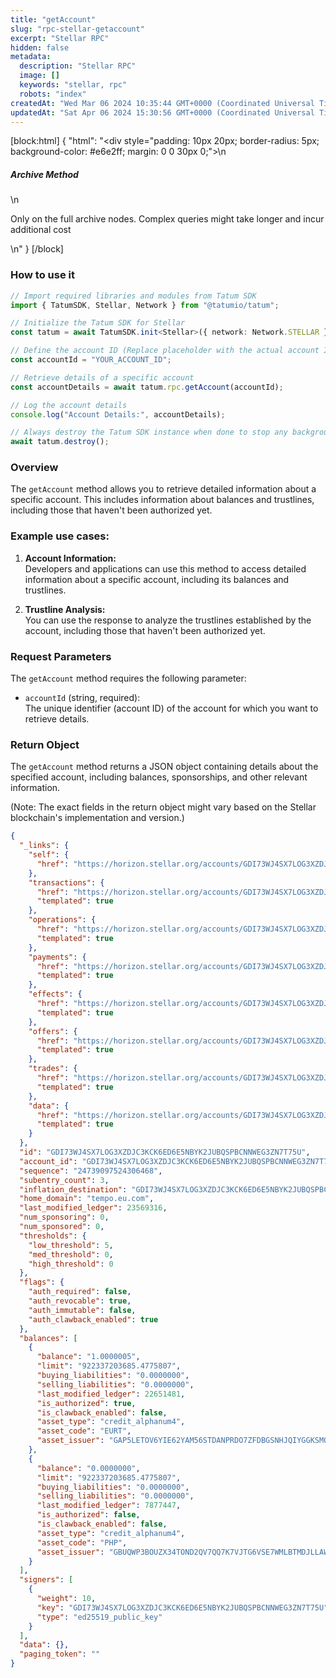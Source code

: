 ```yaml
---
title: "getAccount"
slug: "rpc-stellar-getaccount"
excerpt: "Stellar RPC"
hidden: false
metadata: 
  description: "Stellar RPC"
  image: []
  keywords: "stellar, rpc"
  robots: "index"
createdAt: "Wed Mar 06 2024 10:35:44 GMT+0000 (Coordinated Universal Time)"
updatedAt: "Sat Apr 06 2024 15:30:56 GMT+0000 (Coordinated Universal Time)"
---
```

[block:html]
{
  "html": "<div style=\"padding: 10px 20px; border-radius: 5px; background-color: #e6e2ff; margin: 0 0 30px 0;\">\n  <h5>Archive Method</h5>\n  <p>Only on the full archive nodes. Complex queries might take longer and incur additional cost</p>\n</div>"
}
[/block]


### How to use it

```typescript
// Import required libraries and modules from Tatum SDK
import { TatumSDK, Stellar, Network } from "@tatumio/tatum";

// Initialize the Tatum SDK for Stellar
const tatum = await TatumSDK.init<Stellar>({ network: Network.STELLAR });

// Define the account ID (Replace placeholder with the actual account ID)
const accountId = "YOUR_ACCOUNT_ID";

// Retrieve details of a specific account
const accountDetails = await tatum.rpc.getAccount(accountId);

// Log the account details
console.log("Account Details:", accountDetails);

// Always destroy the Tatum SDK instance when done to stop any background processes
await tatum.destroy();
```

### Overview

The `getAccount` method allows you to retrieve detailed information about a specific account. This includes information about balances and trustlines, including those that haven't been authorized yet.

### Example use cases:

1. **Account Information:**  
   Developers and applications can use this method to access detailed information about a specific account, including its balances and trustlines.

2. **Trustline Analysis:**  
   You can use the response to analyze the trustlines established by the account, including those that haven't been authorized yet.

### Request Parameters

The `getAccount` method requires the following parameter:

- `accountId` (string, required):  
  The unique identifier (account ID) of the account for which you want to retrieve details.

### Return Object

The `getAccount` method returns a JSON object containing details about the specified account, including balances, sponsorships, and other relevant information.

(Note: The exact fields in the return object might vary based on the Stellar blockchain's implementation and version.)

```json
{
  "_links": {
    "self": {
      "href": "https://horizon.stellar.org/accounts/GDI73WJ4SX7LOG3XZDJC3KCK6ED6E5NBYK2JUBQSPBCNNWEG3ZN7T75U"
    },
    "transactions": {
      "href": "https://horizon.stellar.org/accounts/GDI73WJ4SX7LOG3XZDJC3KCK6ED6E5NBYK2JUBQSPBCNNWEG3ZN7T75U/transactions{?cursor,limit,order}",
      "templated": true
    },
    "operations": {
      "href": "https://horizon.stellar.org/accounts/GDI73WJ4SX7LOG3XZDJC3KCK6ED6E5NBYK2JUBQSPBCNNWEG3ZN7T75U/operations{?cursor,limit,order}",
      "templated": true
    },
    "payments": {
      "href": "https://horizon.stellar.org/accounts/GDI73WJ4SX7LOG3XZDJC3KCK6ED6E5NBYK2JUBQSPBCNNWEG3ZN7T75U/payments{?cursor,limit,order}",
      "templated": true
    },
    "effects": {
      "href": "https://horizon.stellar.org/accounts/GDI73WJ4SX7LOG3XZDJC3KCK6ED6E5NBYK2JUBQSPBCNNWEG3ZN7T75U/effects{?cursor,limit,order}",
      "templated": true
    },
    "offers": {
      "href": "https://horizon.stellar.org/accounts/GDI73WJ4SX7LOG3XZDJC3KCK6ED6E5NBYK2JUBQSPBCNNWEG3ZN7T75U/offers{?cursor,limit,order}",
      "templated": true
    },
    "trades": {
      "href": "https://horizon.stellar.org/accounts/GDI73WJ4SX7LOG3XZDJC3KCK6ED6E5NBYK2JUBQSPBCNNWEG3ZN7T75U/trades{?cursor,limit,order}",
      "templated": true
    },
    "data": {
      "href": "https://horizon.stellar.org/accounts/GDI73WJ4SX7LOG3XZDJC3KCK6ED6E5NBYK2JUBQSPBCNNWEG3ZN7T75U/data/{key}",
      "templated": true
    }
  },
  "id": "GDI73WJ4SX7LOG3XZDJC3KCK6ED6E5NBYK2JUBQSPBCNNWEG3ZN7T75U",
  "account_id": "GDI73WJ4SX7LOG3XZDJC3KCK6ED6E5NBYK2JUBQSPBCNNWEG3ZN7T75U",
  "sequence": "24739097524306468",
  "subentry_count": 3,
  "inflation_destination": "GDI73WJ4SX7LOG3XZDJC3KCK6ED6E5NBYK2JUBQSPBCNNWEG3ZN7T75U",
  "home_domain": "tempo.eu.com",
  "last_modified_ledger": 23569316,
  "num_sponsoring": 0,
  "num_sponsored": 0,
  "thresholds": {
    "low_threshold": 5,
    "med_threshold": 0,
    "high_threshold": 0
  },
  "flags": {
    "auth_required": false,
    "auth_revocable": true,
    "auth_immutable": false,
    "auth_clawback_enabled": true
  },
  "balances": [
    {
      "balance": "1.0000005",
      "limit": "922337203685.4775807",
      "buying_liabilities": "0.0000000",
      "selling_liabilities": "0.0000000",
      "last_modified_ledger": 22651481,
      "is_authorized": true,
      "is_clawback_enabled": false,
      "asset_type": "credit_alphanum4",
      "asset_code": "EURT",
      "asset_issuer": "GAP5LETOV6YIE62YAM56STDANPRDO7ZFDBGSNHJQIYGGKSMOZAHOOS2S"
    },
    {
      "balance": "0.0000000",
      "limit": "922337203685.4775807",
      "buying_liabilities": "0.0000000",
      "selling_liabilities": "0.0000000",
      "last_modified_ledger": 7877447,
      "is_authorized": false,
      "is_clawback_enabled": false,
      "asset_type": "credit_alphanum4",
      "asset_code": "PHP",
      "asset_issuer": "GBUQWP3BOUZX34TOND2QV7QQ7K7VJTG6VSE7WMLBTMDJLLAW7YKGU6EP"
    }
  ],
  "signers": [
    {
      "weight": 10,
      "key": "GDI73WJ4SX7LOG3XZDJC3KCK6ED6E5NBYK2JUBQSPBCNNWEG3ZN7T75U",
      "type": "ed25519_public_key"
    }
  ],
  "data": {},
  "paging_token": ""
}
```
